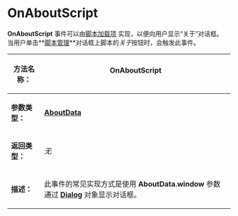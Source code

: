 # OnAboutScript

**OnAboutScript** 事件可以由[脚本加载项](/Manual/scripting/script_add_ins/README.zh.md) 实现，以便向用户显示“关于”对话框。 当用户单击**[脚本管理](/Manual/scripting/script_management/README.zh.md)**对话框上脚本的*关于*按钮时，会触发此事件。

<table>
<thead><tr><th>

**方法名称：**</th><th>
OnAboutScript
</th></tr></thead><tbody><tr><td>

**参数类型：**</td><td>

**[AboutData](../scripting_objects/aboutdata.zh.md)** 
</td></tr><tr><td>

**返回类型：**</td><td>

*无*
</td></tr><tr><td>

**描述：**</td><td>

此事件的常见实现方式是使用 **AboutData.window** 参数通过 **[Dialog](../scripting_objects/dialog.zh.md)** 对象显示对话框。
</td></tr></tbody>
</table>